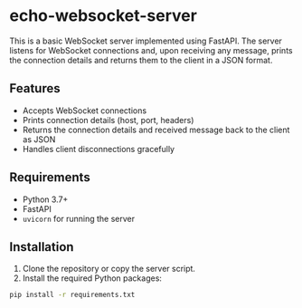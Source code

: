 # echo-websocket-server

This is a basic WebSocket server implemented using FastAPI. The server listens for WebSocket connections and, upon receiving any message, prints the connection details and returns them to the client in a JSON format.

## Features

- Accepts WebSocket connections
- Prints connection details (host, port, headers)
- Returns the connection details and received message back to the client as JSON
- Handles client disconnections gracefully

## Requirements

- Python 3.7+
- FastAPI
- `uvicorn` for running the server

## Installation

1. Clone the repository or copy the server script.
2. Install the required Python packages:

```bash
pip install -r requirements.txt
